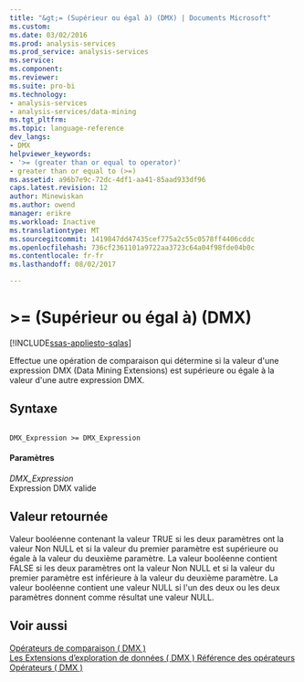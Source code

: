 ```yaml
---
title: "&gt;= (Supérieur ou égal à) (DMX) | Documents Microsoft"
ms.custom: 
ms.date: 03/02/2016
ms.prod: analysis-services
ms.prod_service: analysis-services
ms.service: 
ms.component: 
ms.reviewer: 
ms.suite: pro-bi
ms.technology:
- analysis-services
- analysis-services/data-mining
ms.tgt_pltfrm: 
ms.topic: language-reference
dev_langs:
- DMX
helpviewer_keywords:
- '>= (greater than or equal to operator)'
- greater than or equal to (>=)
ms.assetid: a96b7e9c-72dc-4df1-aa41-85aad933df96
caps.latest.revision: 12
author: Minewiskan
ms.author: owend
manager: erikre
ms.workload: Inactive
ms.translationtype: MT
ms.sourcegitcommit: 1419847dd47435cef775a2c55c0578ff4406cddc
ms.openlocfilehash: 736cf2361101a9722aa3723c64a04f98fde04b0c
ms.contentlocale: fr-fr
ms.lasthandoff: 08/02/2017

---
```

# <a name="gt-greater-than-or-equal-to-dmx"></a>&gt;= (Supérieur ou égal à) (DMX)
[!INCLUDE[ssas-appliesto-sqlas](../includes/ssas-appliesto-sqlas.md)]

  Effectue une opération de comparaison qui détermine si la valeur d'une expression DMX (Data Mining Extensions) est supérieure ou égale à la valeur d'une autre expression DMX.  
  
## <a name="syntax"></a>Syntaxe  
  
```  
  
DMX_Expression >= DMX_Expression  
```  
  
#### <a name="parameters"></a>Paramètres  
 *DMX_Expression*  
 Expression DMX valide  
  
## <a name="return-value"></a>Valeur retournée  
 Valeur booléenne contenant la valeur TRUE si les deux paramètres ont la valeur Non NULL et si la valeur du premier paramètre est supérieure ou égale à la valeur du deuxième paramètre. La valeur booléenne contient FALSE si les deux paramètres ont la valeur Non NULL et si la valeur du premier paramètre est inférieure à la valeur du deuxième paramètre. La valeur booléenne contient une valeur NULL si l'un des deux ou les deux paramètres donnent comme résultat une valeur NULL.  
  
## <a name="see-also"></a>Voir aussi  
 [Opérateurs de comparaison &#40; DMX &#41;](../dmx/operators-comparison.md)   
 [Les Extensions d’exploration de données &#40; DMX &#41; Référence des opérateurs](../dmx/data-mining-extensions-dmx-operator-reference.md)   
 [Opérateurs &#40; DMX &#41;](../dmx/operators-dmx.md)  
  
  

